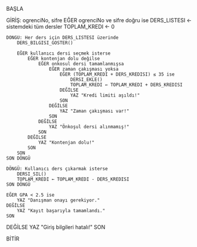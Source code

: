 BAŞLA

GİRİŞ: ogrenciNo, sifre
EĞER ogrenciNo ve sifre doğru ise
    DERS_LISTESI ← sistemdeki tüm dersler
    TOPLAM_KREDI ← 0

    DÖNGÜ: Her ders için DERS_LISTESI üzerinde
        DERS_BILGISI_GOSTER()

        EĞER kullanıcı dersi seçmek isterse
            EĞER kontenjan dolu değilse
                EĞER onkosul dersi tamamlanmışsa
                    EĞER zaman çakışması yoksa
                        EĞER (TOPLAM_KREDI + DERS_KREDISI) ≤ 35 ise
                            DERSI_EKLE()
                            TOPLAM_KREDI ← TOPLAM_KREDI + DERS_KREDISI
                        DEĞİLSE
                            YAZ "Kredi limiti aşıldı!"
                        SON
                    DEĞİLSE
                        YAZ "Zaman çakışması var!"
                    SON
                DEĞİLSE
                    YAZ "Önkoşul dersi alınmamış!"
                SON
            DEĞİLSE
                YAZ "Kontenjan dolu!"
            SON
        SON
    SON DÖNGÜ

    DÖNGÜ: Kullanıcı ders çıkarmak isterse
        DERSI_SIL()
        TOPLAM_KREDI ← TOPLAM_KREDI - DERS_KREDISI
    SON DÖNGÜ

    EĞER GPA < 2.5 ise
        YAZ "Danışman onayı gerekiyor."
    DEĞİLSE
        YAZ "Kayıt başarıyla tamamlandı."
    SON
DEĞİLSE
    YAZ "Giriş bilgileri hatalı!"
SON

BİTİR
